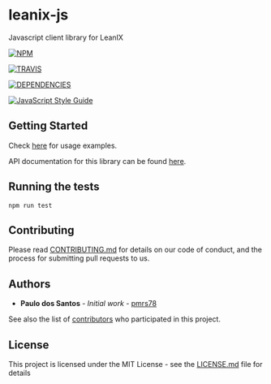 # leanix-js

Javascript client library for LeanIX

[![NPM][npm-image]][npm-url]

[![TRAVIS][ci-image]][ci-url]

[![DEPENDENCIES][dependencies-image]][dependencies-url]

[![JavaScript Style Guide][standard-style-image]][standard-style-url]

## Getting Started

Check [here](examples-url) for usage examples.

API documentation for this library can be found [here](documentation-url).

## Running the tests

```
npm run test
```

## Contributing

Please read [CONTRIBUTING.md](CONTRIBUTING.md) for details on our code of conduct, and the process for submitting pull requests to us.

## Authors

* **Paulo dos Santos** - *Initial work* - [pmrs78](https://github.com/pmrs78)

See also the list of [contributors](https://github.com/leanix-public/leanix-js/graphs/contributors) who participated in this project.

## License

This project is licensed under the MIT License - see the [LICENSE.md](LICENSE.md) file for details


[documentation-url]: https://leanix-public.github.io/leanix-js/

[examples-url]: https://github.com/leanix-public/leanix-js/tree/development/examples

[npm-image]: https://nodei.co/npm/leanix-js.png
[npm-url]: https://nodei.co/npm/leanix-js/

[ci-image]: https://travis-ci.org/leanix-public/leanix-js.svg?branch=master
[ci-url]: https://travis-ci.org/leanix-public/leanix-js

[dependencies-image]: https://david-dm.org/leanix-public/leanix-js.svg
[dependencies-url]: https://david-dm.org/leanix-public/leanix-js

[standard-style-image]: https://img.shields.io/badge/code_style-standard-brightgreen.svg
[standard-style-url]: https://standardjs.com